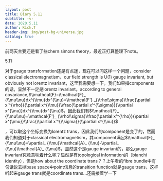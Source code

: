 ```yaml
---
layout: post
title: Diary 5.11
subtitle: -v-
date: 2020.5.11
author: Rick.T
header-img: img/post-bg-universe.jpg
catalog: true
---
```


<head>
    <script src="https://cdn.mathjax.org/mathjax/latest/MathJax.js?config=TeX-AMS-MML_HTMLorMML" type="text/javascript"></script>
    <script type="text/x-mathjax-config">
        MathJax.Hub.Config({
            tex2jax: {
            skipTags: ['script', 'noscript', 'style', 'textarea', 'pre'],
            inlineMath: [['$','$']]
            }
        });
    </script>
</head>

前两天主要还是看了些chern simons theory，最近正打算整理下note。


5.11

对于gauge transformation还是有点迷，现在可以问这样一个问题，consider classical electromagnetism，our field strength is U(1) gauge invariant, but obviously not lorentz invariant，这里我需要想一下，我们如果指components的话，显然不一定是lorentz invariant，according to general covariance,$\\mathcal{F}=\\mathcal{F}_ {\\mu\\nu}dx^{\\mu}dx^{\\nu}=\\mathcal{F'} _{\\rho\\sigma}\\frac{\partial x'^{\rho}}{\partial x^{\\mu}}\\frac{\\partial x'^{\\sigma}}{\\partial x^{\\nu}}dx^{\\mu}dx^{\\nu}$，因此我们有$\\mathcal{F}_ {\\mu\\nu}=\\mathcal{F'}_ {\\rho\\sigma}\\frac{\partial x'^{\rho}}{\partial x^{\\mu}}\\frac{\\partial x'^{\\sigma}}{\\partial x^{\\nu}}$

，可以取这个坐标变换为lorentz trans，因此我们的component是变了的，然而我们知道对于classical electromagnetism，其component满足$\\mathcal{F}_ {\\mu\\nu}=\\partial_ {\\mu}\\mathcal{A}_ {\\nu}-\\partial_ {\\nu}\\mathcal{A}_ {\\mu}$，显然这个是gauge invariant的，那么gauge invariant究竟意味着什么呢？显然是有topological information的（bianchi identity），但是how about the coordinate trans？？上午看的fibre bundle中有句话说去掉base space中point信息的transition function就是gauge trans，这样听起来gauge trans就是coordinate trans...还需接着学一下
